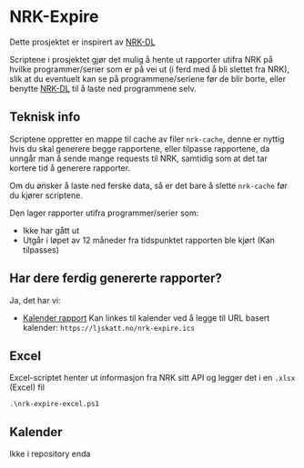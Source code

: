 # NRK-Expire
Dette prosjektet er inspirert av [NRK-DL](https://github.com/ljskatt/nrk-dl)

Scriptene i prosjektet gjør det mulig å hente ut rapporter utifra NRK på hvilke programmer/serier som er på vei ut (i ferd med å bli slettet fra NRK), slik at du eventuelt kan se på programmene/seriene før de blir borte, eller benytte [NRK-DL](https://github.com/ljskatt/nrk-dl) til å laste ned programmene selv.

## Teknisk info

Scriptene oppretter en mappe til cache av filer `nrk-cache`, denne er nyttig hvis du skal generere begge rapportene, eller tilpasse rapportene, da unngår man å sende mange requests til NRK, samtidig som at det tar kortere tid å generere rapporter.

Om du ønsker å laste ned ferske data, så er det bare å slette `nrk-cache` før du kjører scriptene.

Den lager rapporter utifra programmer/serier som:

- Ikke har gått ut
- Utgår i løpet av 12 måneder fra tidspunktet rapporten ble kjørt (Kan tilpasses)

## Har dere ferdig genererte rapporter?
Ja, det har vi:

- [Kalender rapport](https://ljskatt.no/nrk-expire.ics)
Kan linkes til kalender ved å legge til URL basert kalender: `https://ljskatt.no/nrk-expire.ics`

## Excel
Excel-scriptet henter ut informasjon fra NRK sitt API og legger det i en `.xlsx` (Excel) fil

`.\nrk-expire-excel.ps1`

## Kalender
Ikke i repository enda
